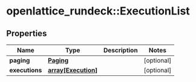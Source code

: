 # openlattice_rundeck::ExecutionList

## Properties
Name | Type | Description | Notes
------------ | ------------- | ------------- | -------------
**paging** | [**Paging**](Paging.md) |  | [optional] 
**executions** | [**array[Execution]**](Execution.md) |  | [optional] 


